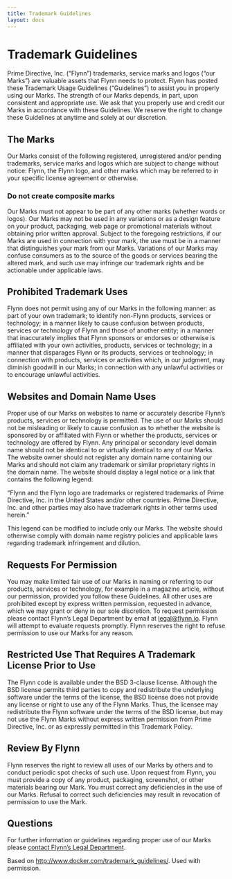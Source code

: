 ```yaml
---
title: Trademark Guidelines
layout: docs
---
```


# Trademark Guidelines

Prime Directive, Inc. (“Flynn”) trademarks, service marks and logos (“our Marks”) are valuable assets that Flynn needs to protect. Flynn has posted these Trademark Usage Guidelines (“Guidelines”) to assist you in properly using our Marks. The strength of our Marks depends, in part, upon consistent and appropriate use. We ask that you properly use and credit our Marks in accordance with these Guidelines. We reserve the right to change these Guidelines at anytime and solely at our discretion.

## The Marks

Our Marks consist of the following registered, unregistered and/or pending trademarks, service marks and logos which are subject to change without notice: Flynn, the Flynn logo, and other marks which may be referred to in your specific license agreement or otherwise.


### Do not create composite marks

Our Marks must not appear to be part of any other marks (whether words or logos). Our Marks may not be used in any variations or as a design feature on your product, packaging, web page or promotional materials without obtaining prior written approval. Subject to the foregoing restrictions, if our Marks are used in connection with your mark, the use must be in a manner that distinguishes your mark from our Marks. Variations of our Marks may confuse consumers as to the source of the goods or services bearing the altered mark, and such use may infringe our trademark rights and be actionable under applicable laws.

## Prohibited Trademark Uses

Flynn does not permit using any of our Marks in the following manner: as part of your own trademark; to identify non-Flynn products, services or technology; in a manner likely to cause confusion between products, services or technology of Flynn and those of another entity; in a manner that inaccurately implies that Flynn sponsors or endorses or otherwise is affiliated with your own activities, products, services or technology; in a manner that disparages Flynn or its products, services or technology; in connection with products, services or activities which, in our judgment, may diminish goodwill in our Marks; in connection with any unlawful activities or to encourage unlawful activities.

## Websites and Domain Name Uses

Proper use of our Marks on websites to name or accurately describe Flynn’s products, services or technology is permitted. The use of our Marks should not be misleading or likely to cause confusion as to whether the website is sponsored by or affiliated with Flynn or whether the products, services or technology are offered by Flynn. Any principal or secondary level domain name should not be identical to or virtually identical to any of our Marks. The website owner should not register any domain name containing our Marks and should not claim any trademark or similar proprietary rights in the domain name. The website should display a legal notice or a link that contains the following legend:

“Flynn and the Flynn logo are trademarks or registered trademarks of Prime Directive, Inc. in the United States and/or other countries. Prime Directive, Inc. and other parties may also have trademark rights in other terms used herein.”

This legend can be modified to include only our Marks. The website should otherwise comply with domain name registry policies and applicable laws regarding trademark infringement and dilution.

## Requests For Permission

You may make limited fair use of our Marks in naming or referring to our products, services or technology, for example in a magazine article, without our permission, provided you follow these Guidelines. All other uses are prohibited except by express written permission, requested in advance, which we may grant or deny in our sole discretion. To request permission please contact Flynn’s Legal Department by email at legal@flynn.io. Flynn will attempt to evaluate requests promptly. Flynn reserves the right to refuse permission to use our Marks for any reason.

## Restricted Use That Requires A Trademark License Prior to Use

The Flynn code is available under the BSD 3-clause license. Although the BSD license permits third parties to copy and redistribute the underlying software under the terms of the license, the BSD license does not provide any license or right to use any of the Flynn Marks. Thus, the licensee may redistribute the Flynn software under the terms of the BSD license, but may not use the Flynn Marks without express written permission from Prime Directive, Inc. or as expressly permitted in this Trademark Policy.

## Review By Flynn

Flynn reserves the right to review all uses of our Marks by others and to conduct periodic spot checks of such use. Upon request from Flynn, you must provide a copy of any product, packaging, screenshot, or other materials bearing our Mark. You must correct any deficiencies in the use of our Marks. Refusal to correct such deficiencies may result in revocation of permission to use the Mark.

## Questions

For further information or guidelines regarding proper use of our Marks please [contact Flynn’s Legal Department](mailto:legal@flynn.io).

Based on http://www.docker.com/trademark_guidelines/. Used with permission.

